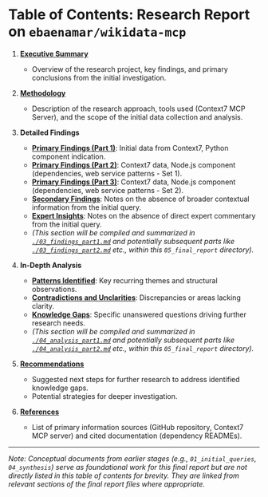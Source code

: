 # Table of Contents: Research Report on `ebaenamar/wikidata-mcp`

1.  **[Executive Summary](./01_executive_summary.md)**
    *   Overview of the research project, key findings, and primary conclusions from the initial investigation.

2.  **[Methodology](./02_methodology.md)**
    *   Description of the research approach, tools used (Context7 MCP Server), and the scope of the initial data collection and analysis.

3.  **Detailed Findings**
    *   **[Primary Findings (Part 1)](../02_data_collection/01_primary_findings_part1.md)**: Initial data from Context7, Python component indication.
    *   **[Primary Findings (Part 2)](../02_data_collection/01_primary_findings_part2.md)**: Context7 data, Node.js component (dependencies, web service patterns - Set 1).
    *   **[Primary Findings (Part 3)](../02_data_collection/01_primary_findings_part3.md)**: Context7 data, Node.js component (dependencies, web service patterns - Set 2).
    *   **[Secondary Findings](../02_data_collection/02_secondary_findings.md)**: Notes on the absence of broader contextual information from the initial query.
    *   **[Expert Insights](../02_data_collection/03_expert_insights.md)**: Notes on the absence of direct expert commentary from the initial query.
    *   *(This section will be compiled and summarized in [`./03_findings_part1.md`](./03_findings_part1.md) and potentially subsequent parts like [`./03_findings_part2.md`](./03_findings_part2.md) etc., within this `05_final_report` directory).*

4.  **In-Depth Analysis**
    *   **[Patterns Identified](../03_analysis/01_patterns_identified.md)**: Key recurring themes and structural observations.
    *   **[Contradictions and Unclarities](../03_analysis/02_contradictions.md)**: Discrepancies or areas lacking clarity.
    *   **[Knowledge Gaps](../03_analysis/03_knowledge_gaps.md)**: Specific unanswered questions driving further research needs.
    *   *(This section will be compiled and summarized in [`./04_analysis_part1.md`](./04_analysis_part1.md) and potentially subsequent parts like [`./04_analysis_part2.md`](./04_analysis_part2.md) etc., within this `05_final_report` directory).*

5.  **[Recommendations](./05_recommendations.md)**
    *   Suggested next steps for further research to address identified knowledge gaps.
    *   Potential strategies for deeper investigation.

6.  **[References](./06_references.md)**
    *   List of primary information sources (GitHub repository, Context7 MCP server) and cited documentation (dependency READMEs).

---

*Note: Conceptual documents from earlier stages (e.g., `01_initial_queries`, `04_synthesis`) serve as foundational work for this final report but are not directly listed in this table of contents for brevity. They are linked from relevant sections of the final report files where appropriate.*